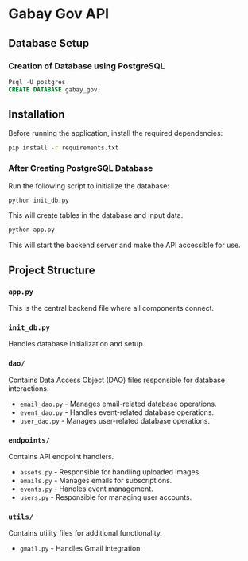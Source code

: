 # Gabay Gov API

## Database Setup

### Creation of Database using PostgreSQL

```sql
Psql -U postgres
CREATE DATABASE gabay_gov;
```

## Installation

Before running the application, install the required dependencies:

```sh
pip install -r requirements.txt
```

### After Creating PostgreSQL Database

Run the following script to initialize the database:

```sh
python init_db.py
```

This will create tables in the database and input data.

```sh
python app.py
```

This will start the backend server and make the API accessible for use.

## Project Structure

### `app.py`

This is the central backend file where all components connect.

### `init_db.py`

Handles database initialization and setup.

### `dao/`

Contains Data Access Object (DAO) files responsible for database interactions.

- `email_dao.py` - Manages email-related database operations.
- `event_dao.py` - Handles event-related database operations.
- `user_dao.py` - Manages user-related database operations.

### `endpoints/`

Contains API endpoint handlers.

- `assets.py` - Responsible for handling uploaded images.
- `emails.py` - Manages emails for subscriptions.
- `events.py` - Handles event management.
- `users.py` - Responsible for managing user accounts.

### `utils/`

Contains utility files for additional functionality.

- `gmail.py` - Handles Gmail integration.
